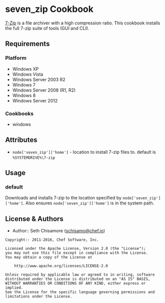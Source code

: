 seven_zip Cookbook
==============
[7-Zip](http://www.7-zip.org/) is a file archiver with a high compression ratio. This cookbook installs the full 7-zip suite of tools (GUI and CLI).


Requirements
------------
### Platform
- Windows XP
- Windows Vista
- Windows Server 2003 R2
- Windows 7
- Windows Server 2008 (R1, R2)
- Windows 8
- Windows Server 2012

### Cookbooks
- windows


Attributes
----------
- `node['seven_zip']['home']` - location to install 7-zip files to.  default is `%SYSTEMDRIVE%\7-zip`


Usage
-----
### default
Downloads and installs 7-zip to the location specified by `node['seven_zip']['home']`.  Also ensures `node['seven_zip']['home']` is in the system path.


License & Authors
-----------------
- Author:: Seth Chisamore (<schisamo@chef.io>)

```text
Copyright:: 2011-2016, Chef Software, Inc.

Licensed under the Apache License, Version 2.0 (the "License");
you may not use this file except in compliance with the License.
You may obtain a copy of the License at

    http://www.apache.org/licenses/LICENSE-2.0

Unless required by applicable law or agreed to in writing, software
distributed under the License is distributed on an "AS IS" BASIS,
WITHOUT WARRANTIES OR CONDITIONS OF ANY KIND, either express or implied.
See the License for the specific language governing permissions and
limitations under the License.
```
